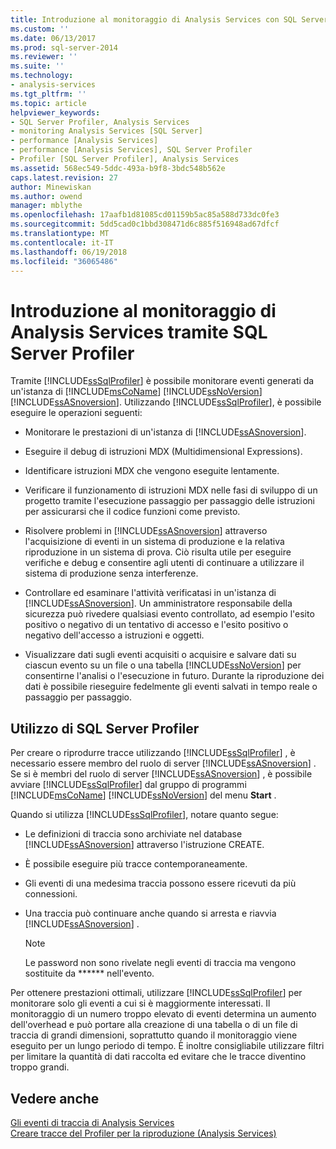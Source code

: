 ```yaml
---
title: Introduzione al monitoraggio di Analysis Services con SQL Server Profiler | Documenti Microsoft
ms.custom: ''
ms.date: 06/13/2017
ms.prod: sql-server-2014
ms.reviewer: ''
ms.suite: ''
ms.technology:
- analysis-services
ms.tgt_pltfrm: ''
ms.topic: article
helpviewer_keywords:
- SQL Server Profiler, Analysis Services
- monitoring Analysis Services [SQL Server]
- performance [Analysis Services]
- performance [Analysis Services], SQL Server Profiler
- Profiler [SQL Server Profiler], Analysis Services
ms.assetid: 568ec549-5ddc-493a-b9f8-3bdc548b562e
caps.latest.revision: 27
author: Minewiskan
ms.author: owend
manager: mblythe
ms.openlocfilehash: 17aafb1d81085cd01159b5ac85a588d733dc0fe3
ms.sourcegitcommit: 5dd5cad0c1bbd308471d6c885f516948ad67dfcf
ms.translationtype: MT
ms.contentlocale: it-IT
ms.lasthandoff: 06/19/2018
ms.locfileid: "36065486"
---
```

# <a name="introduction-to-monitoring-analysis-services-with-sql-server-profiler"></a>Introduzione al monitoraggio di Analysis Services tramite SQL Server Profiler
  Tramite [!INCLUDE[ssSqlProfiler](../../includes/sssqlprofiler-md.md)] è possibile monitorare eventi generati da un'istanza di [!INCLUDE[msCoName](../../includes/msconame-md.md)] [!INCLUDE[ssNoVersion](../../includes/ssnoversion-md.md)] [!INCLUDE[ssASnoversion](../../includes/ssasnoversion-md.md)]. Utilizzando [!INCLUDE[ssSqlProfiler](../../includes/sssqlprofiler-md.md)], è possibile eseguire le operazioni seguenti:  
  
-   Monitorare le prestazioni di un'istanza di [!INCLUDE[ssASnoversion](../../includes/ssasnoversion-md.md)].  
  
-   Eseguire il debug di istruzioni MDX (Multidimensional Expressions).  
  
-   Identificare istruzioni MDX che vengono eseguite lentamente.  
  
-   Verificare il funzionamento di istruzioni MDX nelle fasi di sviluppo di un progetto tramite l'esecuzione passaggio per passaggio delle istruzioni per assicurarsi che il codice funzioni come previsto.  
  
-   Risolvere problemi in [!INCLUDE[ssASnoversion](../../includes/ssasnoversion-md.md)] attraverso l'acquisizione di eventi in un sistema di produzione e la relativa riproduzione in un sistema di prova. Ciò risulta utile per eseguire verifiche e debug e consentire agli utenti di continuare a utilizzare il sistema di produzione senza interferenze.  
  
-   Controllare ed esaminare l'attività verificatasi in un'istanza di [!INCLUDE[ssASnoversion](../../includes/ssasnoversion-md.md)]. Un amministratore responsabile della sicurezza può rivedere qualsiasi evento controllato, ad esempio l'esito positivo o negativo di un tentativo di accesso e l'esito positivo o negativo dell'accesso a istruzioni e oggetti.  
  
-   Visualizzare dati sugli eventi acquisiti o acquisire e salvare dati su ciascun evento su un file o una tabella [!INCLUDE[ssNoVersion](../../includes/ssnoversion-md.md)] per consentirne l'analisi o l'esecuzione in futuro. Durante la riproduzione dei dati è possibile rieseguire fedelmente gli eventi salvati in tempo reale o passaggio per passaggio.  
  
## <a name="using-sql-server-profiler"></a>Utilizzo di SQL Server Profiler  
 Per creare o riprodurre tracce utilizzando [!INCLUDE[ssSqlProfiler](../../includes/sssqlprofiler-md.md)] , è necessario essere membro del ruolo di server [!INCLUDE[ssASnoversion](../../includes/ssasnoversion-md.md)] . Se si è membri del ruolo di server [!INCLUDE[ssASnoversion](../../includes/ssasnoversion-md.md)] , è possibile avviare [!INCLUDE[ssSqlProfiler](../../includes/sssqlprofiler-md.md)] dal gruppo di programmi [!INCLUDE[msCoName](../../includes/msconame-md.md)] [!INCLUDE[ssNoVersion](../../includes/ssnoversion-md.md)] del menu **Start** .  
  
 Quando si utilizza [!INCLUDE[ssSqlProfiler](../../includes/sssqlprofiler-md.md)], notare quanto segue:  
  
-   Le definizioni di traccia sono archiviate nel database [!INCLUDE[ssASnoversion](../../includes/ssasnoversion-md.md)] attraverso l'istruzione CREATE.  
  
-   È possibile eseguire più tracce contemporaneamente.  
  
-   Gli eventi di una medesima traccia possono essere ricevuti da più connessioni.  
  
-   Una traccia può continuare anche quando si arresta e riavvia [!INCLUDE[ssASnoversion](../../includes/ssasnoversion-md.md)] .  
  
    > [!NOTE]  
    >  Le password non sono rivelate negli eventi di traccia ma vengono sostituite da ****** nell'evento.  
  
 Per ottenere prestazioni ottimali, utilizzare [!INCLUDE[ssSqlProfiler](../../includes/sssqlprofiler-md.md)] per monitorare solo gli eventi a cui si è maggiormente interessati. Il monitoraggio di un numero troppo elevato di eventi determina un aumento dell'overhead e può portare alla creazione di una tabella o di un file di traccia di grandi dimensioni, soprattutto quando il monitoraggio viene eseguito per un lungo periodo di tempo. È inoltre consigliabile utilizzare filtri per limitare la quantità di dati raccolta ed evitare che le tracce diventino troppo grandi.  
  
## <a name="see-also"></a>Vedere anche  
 [Gli eventi di traccia di Analysis Services](../trace-events/analysis-services-trace-events.md)   
 [Creare tracce del Profiler per la riproduzione &#40;Analysis Services&#41;](create-profiler-traces-for-replay-analysis-services.md)  
  
  